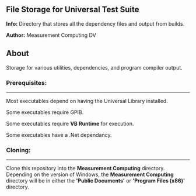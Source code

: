 ## File Storage for Universal Test Suite
**Info:** Directory that stores all the dependency files and output from builds.

**Author:** Measurement Computing DV

## About
Storage for various utilities, dependencies, and program compiler output. 

### Prerequisites:
---------------
Most executables depend on having the Universal Library installed.

Some executables require GPIB.

Some executables require **VB Runtime** for execution.

Some executables have a .Net dependancy.

### Cloning:
---------------
Clone this repository into the **Measurement Computing** directory. Depending on the version of Windows, the **Measurement Computing** directory will be in either the **'Public Documents'** or **'Program Files (x86)'** directory.


